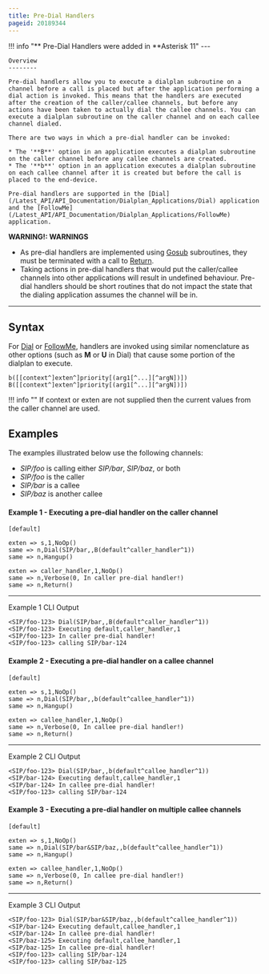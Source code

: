 ```yaml
---
title: Pre-Dial Handlers
pageid: 20189344
---
```





!!! info "**  Pre-Dial Handlers were added in **Asterisk 11"
    ---


    Overview
    --------

    Pre-dial handlers allow you to execute a dialplan subroutine on a channel before a call is placed but after the application performing a dial action is invoked. This means that the handlers are executed after the creation of the caller/callee channels, but before any actions have been taken to actually dial the callee channels. You can execute a dialplan subroutine on the caller channel and on each callee channel dialed.

    There are two ways in which a pre-dial handler can be invoked:

    * The '**B**' option in an application executes a dialplan subroutine on the caller channel before any callee channels are created.
    * The '**b**' option in an application executes a dialplan subroutine on each callee channel after it is created but before the call is placed to the end-device.

    Pre-dial handlers are supported in the [Dial](/Latest_API/API_Documentation/Dialplan_Applications/Dial) application and the [FollowMe](/Latest_API/API_Documentation/Dialplan_Applications/FollowMe) application.
[//]: # (end-info)


**WARNING!: WARNINGS**  
* As pre-dial handlers are implemented using [Gosub](/Latest_API/API_Documentation/Dialplan_Applications/Gosub) subroutines, they must be terminated with a call to [Return](/Latest_API/API_Documentation/Dialplan_Applications/Return).
* Taking actions in pre-dial handlers that would put the caller/callee channels into other applications will result in undefined behaviour. Pre-dial handlers should be short routines that do not impact the state that the dialing application assumes the channel will be in.
  



---


Syntax
------

For [Dial](/Latest_API/API_Documentation/Dialplan_Applications/Dial) or [FollowMe](/Latest_API/API_Documentation/Dialplan_Applications/FollowMe), handlers are invoked using similar nomenclature as other options (such as **M** or **U** in Dial) that cause some portion of the dialplan to execute.

```
b([[context^]exten^]priority[(arg1[^...][^argN])])
B([[context^]exten^]priority[(arg1[^...][^argN])])

```



!!! info ""
    If context or exten are not supplied then the current values from the caller channel are used.

      
[//]: # (end-info)



Examples
--------

The examples illustrated below use the following channels:

* *SIP/foo* is calling either *SIP/bar*, *SIP/baz*, or both
* *SIP/foo* is the caller
* *SIP/bar* is a callee
* *SIP/baz* is another callee

#### Example 1 - Executing a pre-dial handler on the caller channel

```
[default]

exten => s,1,NoOp()
same => n,Dial(SIP/bar,,B(default^caller_handler^1))
same => n,Hangup()

exten => caller_handler,1,NoOp()
same => n,Verbose(0, In caller pre-dial handler!)
same => n,Return()

```



---

  
Example 1 CLI Output  

```
<SIP/foo-123> Dial(SIP/bar,,B(default^caller_handler^1))
<SIP/foo-123> Executing default,caller_handler,1
<SIP/foo-123> In caller pre-dial handler!
<SIP/foo-123> calling SIP/bar-124

```

#### Example 2 - Executing a pre-dial handler on a callee channel

```
[default]

exten => s,1,NoOp()
same => n,Dial(SIP/bar,,b(default^callee_handler^1))
same => n,Hangup()

exten => callee_handler,1,NoOp()
same => n,Verbose(0, In callee pre-dial handler!)
same => n,Return()

```



---

  
Example 2 CLI Output  

```
<SIP/foo-123> Dial(SIP/bar,,b(default^callee_handler^1))
<SIP/bar-124> Executing default,callee_handler,1
<SIP/bar-124> In callee pre-dial handler!
<SIP/foo-123> calling SIP/bar-124

```

#### Example 3 - Executing a pre-dial handler on multiple callee channels

```
[default]

exten => s,1,NoOp()
same => n,Dial(SIP/bar&SIP/baz,,b(default^callee_handler^1))
same => n,Hangup()

exten => callee_handler,1,NoOp()
same => n,Verbose(0, In callee pre-dial handler!)
same => n,Return()

```



---

  
Example 3 CLI Output  

```
<SIP/foo-123> Dial(SIP/bar&SIP/baz,,b(default^callee_handler^1))
<SIP/bar-124> Executing default,callee_handler,1
<SIP/bar-124> In callee pre-dial handler!
<SIP/baz-125> Executing default,callee_handler,1
<SIP/baz-125> In callee pre-dial handler!
<SIP/foo-123> calling SIP/bar-124
<SIP/foo-123> calling SIP/baz-125

```

